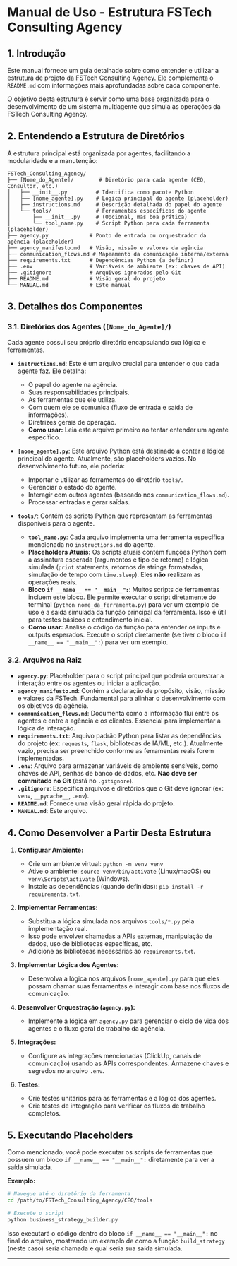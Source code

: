 # Manual de Uso - Estrutura FSTech Consulting Agency

## 1. Introdução

Este manual fornece um guia detalhado sobre como entender e utilizar a estrutura de projeto da FSTech Consulting Agency. Ele complementa o `README.md` com informações mais aprofundadas sobre cada componente.

O objetivo desta estrutura é servir como uma base organizada para o desenvolvimento de um sistema multiagente que simula as operações da FSTech Consulting Agency.

## 2. Entendendo a Estrutura de Diretórios

A estrutura principal está organizada por agentes, facilitando a modularidade e a manutenção:

```
FSTech_Consulting_Agency/
├── [Nome_do_Agente]/        # Diretório para cada agente (CEO, Consultor, etc.)
│   ├── __init__.py         # Identifica como pacote Python
│   ├── [nome_agente].py    # Lógica principal do agente (placeholder)
│   ├── instructions.md     # Descrição detalhada do papel do agente
│   └── tools/              # Ferramentas específicas do agente
│       ├── __init__.py     # (Opcional, mas boa prática)
│       └── tool_name.py    # Script Python para cada ferramenta (placeholder)
├── agency.py             # Ponto de entrada ou orquestrador da agência (placeholder)
├── agency_manifesto.md   # Visão, missão e valores da agência
├── communication_flows.md # Mapeamento da comunicação interna/externa
├── requirements.txt      # Dependências Python (a definir)
├── .env                  # Variáveis de ambiente (ex: chaves de API)
├── .gitignore            # Arquivos ignorados pelo Git
├── README.md             # Visão geral do projeto
└── MANUAL.md             # Este manual
```

## 3. Detalhes dos Componentes

### 3.1. Diretórios dos Agentes (`[Nome_do_Agente]/`)

Cada agente possui seu próprio diretório encapsulando sua lógica e ferramentas.

*   **`instructions.md`**: Este é um arquivo crucial para entender o que cada agente faz. Ele detalha:
    *   O papel do agente na agência.
    *   Suas responsabilidades principais.
    *   As ferramentas que ele utiliza.
    *   Com quem ele se comunica (fluxo de entrada e saída de informações).
    *   Diretrizes gerais de operação.
    *   **Como usar:** Leia este arquivo primeiro ao tentar entender um agente específico.

*   **`[nome_agente].py`**: Este arquivo Python está destinado a conter a lógica principal do agente. Atualmente, são placeholders vazios. No desenvolvimento futuro, ele poderia:
    *   Importar e utilizar as ferramentas do diretório `tools/`.
    *   Gerenciar o estado do agente.
    *   Interagir com outros agentes (baseado nos `communication_flows.md`).
    *   Processar entradas e gerar saídas.

*   **`tools/`**: Contém os scripts Python que representam as ferramentas disponíveis para o agente.
    *   **`tool_name.py`**: Cada arquivo implementa uma ferramenta específica mencionada no `instructions.md` do agente.
    *   **Placeholders Atuais:** Os scripts atuais contêm funções Python com a assinatura esperada (argumentos e tipo de retorno) e lógica simulada (`print` statements, retornos de strings formatadas, simulação de tempo com `time.sleep`). Eles **não** realizam as operações reais.
    *   **Bloco `if __name__ == "__main__":`**: Muitos scripts de ferramentas incluem este bloco. Ele permite executar o script diretamente do terminal (`python nome_da_ferramenta.py`) para ver um exemplo de uso e a saída simulada da função principal da ferramenta. Isso é útil para testes básicos e entendimento inicial.
    *   **Como usar:** Analise o código da função para entender os inputs e outputs esperados. Execute o script diretamente (se tiver o bloco `if __name__ == "__main__":`) para ver um exemplo.

### 3.2. Arquivos na Raiz

*   **`agency.py`**: Placeholder para o script principal que poderia orquestrar a interação entre os agentes ou iniciar a aplicação.
*   **`agency_manifesto.md`**: Contém a declaração de propósito, visão, missão e valores da FSTech. Fundamental para alinhar o desenvolvimento com os objetivos da agência.
*   **`communication_flows.md`**: Documenta como a informação flui entre os agentes e entre a agência e os clientes. Essencial para implementar a lógica de interação.
*   **`requirements.txt`**: Arquivo padrão Python para listar as dependências do projeto (ex: `requests`, `flask`, bibliotecas de IA/ML, etc.). Atualmente vazio, precisa ser preenchido conforme as ferramentas reais forem implementadas.
*   **`.env`**: Arquivo para armazenar variáveis de ambiente sensíveis, como chaves de API, senhas de banco de dados, etc. **Não deve ser commitado no Git** (está no `.gitignore`).
*   **`.gitignore`**: Especifica arquivos e diretórios que o Git deve ignorar (ex: `venv`, `__pycache__`, `.env`).
*   **`README.md`**: Fornece uma visão geral rápida do projeto.
*   **`MANUAL.md`**: Este arquivo.

## 4. Como Desenvolver a Partir Desta Estrutura

1.  **Configurar Ambiente:**
    *   Crie um ambiente virtual: `python -m venv venv`
    *   Ative o ambiente: `source venv/bin/activate` (Linux/macOS) ou `venv\Scripts\activate` (Windows).
    *   Instale as dependências (quando definidas): `pip install -r requirements.txt`.

2.  **Implementar Ferramentas:**
    *   Substitua a lógica simulada nos arquivos `tools/*.py` pela implementação real.
    *   Isso pode envolver chamadas a APIs externas, manipulação de dados, uso de bibliotecas específicas, etc.
    *   Adicione as bibliotecas necessárias ao `requirements.txt`.

3.  **Implementar Lógica dos Agentes:**
    *   Desenvolva a lógica nos arquivos `[nome_agente].py` para que eles possam chamar suas ferramentas e interagir com base nos fluxos de comunicação.

4.  **Desenvolver Orquestração (`agency.py`):**
    *   Implemente a lógica em `agency.py` para gerenciar o ciclo de vida dos agentes e o fluxo geral de trabalho da agência.

5.  **Integrações:**
    *   Configure as integrações mencionadas (ClickUp, canais de comunicação) usando as APIs correspondentes. Armazene chaves e segredos no arquivo `.env`.

6.  **Testes:**
    *   Crie testes unitários para as ferramentas e a lógica dos agentes.
    *   Crie testes de integração para verificar os fluxos de trabalho completos.

## 5. Executando Placeholders

Como mencionado, você pode executar os scripts de ferramentas que possuem um bloco `if __name__ == "__main__":` diretamente para ver a saída simulada.

**Exemplo:**

```bash
# Navegue até o diretório da ferramenta
cd /path/to/FSTech_Consulting_Agency/CEO/tools

# Execute o script
python business_strategy_builder.py
```

Isso executará o código dentro do bloco `if __name__ == "__main__":` no final do arquivo, mostrando um exemplo de como a função `build_strategy` (neste caso) seria chamada e qual seria sua saída simulada.

---
